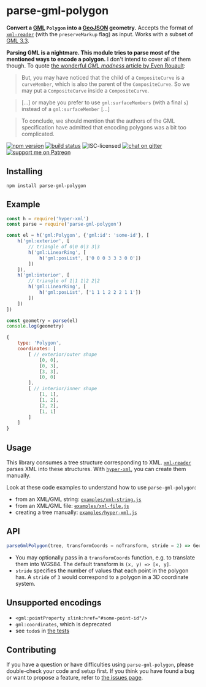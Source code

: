 # parse-gml-polygon

**Convert a [GML](https://en.wikipedia.org/wiki/Geography_Markup_Language) `Polygon` into a [GeoJSON](http://geojson.org) geometry.** Accepts the format of [`xml-reader`](https://www.npmjs.com/package/xml-reader) (with the `preserveMarkup` flag) as input. Works with a subset of [GML 3.3](https://portal.opengeospatial.org/files/?artifact_id=46568).

**Parsing GML is a nightmare. This module tries to parse most of the mentioned ways to encode a polygon.** I don't intend to cover all of them though. To quote [the wonderful *GML madness* article by Even Rouault](http://erouault.blogspot.de/2014/04/gml-madness.html):

> But, you may have noticed that the child of a `CompositeCurve` is a `curveMember`, which is also the parent of the `CompositeCurve`. So we may put a `CompositeCurve` inside a `CompositeCurve`.

> […] or maybe you prefer to use `gml:surfaceMembers` (with a final `s`) instead of a `gml:surfaceMember` […]

> To conclude, we should mention that the authors of the GML specification have admitted that encoding polygons was a bit too complicated.

[![npm version](https://img.shields.io/npm/v/parse-gml-polygon.svg)](https://www.npmjs.com/package/parse-gml-polygon)
[![build status](https://img.shields.io/travis/derhuerst/parse-gml-polygon.svg)](https://travis-ci.org/derhuerst/parse-gml-polygon)
![ISC-licensed](https://img.shields.io/github/license/derhuerst/parse-gml-polygon.svg)
[![chat on gitter](https://badges.gitter.im/derhuerst.svg)](https://gitter.im/derhuerst)
[![support me on Patreon](https://img.shields.io/badge/support%20me-on%20patreon-fa7664.svg)](https://patreon.com/derhuerst)


## Installing

```shell
npm install parse-gml-polygon
```


## Example

```js
const h = require('hyper-xml')
const parse = require('parse-gml-polygon')

const el = h('gml:Polygon', {'gml:id': 'some-id'}, [
	h('gml:exterior', [
		// triangle of 0|0 0|3 3|3
		h('gml:LinearRing', [
			h('gml:posList', ['0 0 0 3 3 3 0 0'])
		])
	]),
	h('gml:interior', [
		// triangle of 1|1 1|2 2|2
		h('gml:LinearRing', [
			h('gml:posList', ['1 1 1 2 2 2 1 1'])
		])
	])
])

const geometry = parse(el)
console.log(geometry)
```

```js
{
	type: 'Polygon',
	coordinates: [
		[ // exterior/outer shape
			[0, 0],
			[0, 3],
			[3, 3],
			[0, 0]
		],
		[ // interior/inner shape
			[1, 1],
			[1, 2],
			[2, 2],
			[1, 1]
		]
	]
}
```


## Usage

This library consumes a tree structure corresponding to XML. [`xml-reader`](https://www.npmjs.com/package/xml-reader) parses XML into these structures. With [`hyper-xml`](https://npmjs.com/package/hyper-xml), you can create them manually.

Look at these code examples to understand how to use `parse-gml-polygon`:

- from an XML/GML string: [`examples/xml-string.js`](examples/xml-string.js)
- from an XML/GML file: [`examples/xml-file.js`](examples/xml-file.js)
- creating a tree manually: [`examples/hyper-xml.js`](examples/hyper-xml.js)


## API

```js
parseGmlPolygon(tree, transformCoords = noTransform, stride = 2) => GeoJSON
```

- You may optionally pass in a `transformCoords` function, e.g. to translate them into WGS84. The default transform is `(x, y) => [x, y]`.
- `stride` specifies the number of values that each point in the polygon has. A `stride` of `3` would correspond to a polygon in a 3D coordinate system.


## Unsupported encodings

- `<gml:pointProperty xlink:href="#some-point-id"/>`
- `gml:coordinates`, which is deprecated
- see `todo`s in [the tests](test.js)


## Contributing

If you have a question or have difficulties using `parse-gml-polygon`, please double-check your code and setup first. If you think you have found a bug or want to propose a feature, refer to [the issues page](https://github.com/derhuerst/parse-gml-polygon/issues).
